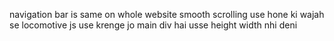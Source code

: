 navigation bar is same on whole website
smooth scrolling use hone ki wajah se locomotive js use krenge
jo main div hai usse height width nhi deni